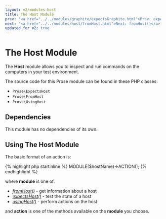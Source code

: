 ```yaml
---
layout: v2/modules-host
title: The Host Module
prev: '<a href="../../modules/graphite/expectsGraphite.html">Prev: expectsGraphite()</a>'
next: '<a href="../../modules/host/fromHost.html">Next: fromHost()</a>'
updated_for_v2: true
---
```


# The Host Module

The __Host__ module allows you to inspect and run commands on the computers in your test environment.

The source code for this Prose module can be found in these PHP classes:

* `Prose\ExpectsHost`
* `Prose\FromHost`
* `Prose\UsingHost`

## Dependencies

This module has no dependencies of its own.

## Using The Host Module

The basic format of an action is:

{% highlight php startinline %}
MODULE($hostName)->ACTION();
{% endhighlight %}

where __module__ is one of:

* _[fromHost()](fromHost.html)_ - get information about a host
* _[expectsHost()](expectsHost.html)_ - test the state of a host
* _[usingHost()](usingHost.html)_ - perform actions on the host

and __action__ is one of the methods available on the __module__ you choose.